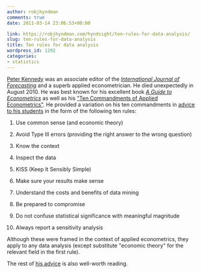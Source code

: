 ```yaml
---
author: robjhyndman
comments: true
date: 2011-03-14 23:06:53+00:00

link: https://robjhyndman.com/hyndsight/ten-rules-for-data-analysis/
slug: ten-rules-for-data-analysis
title: Ten rules for data analysis
wordpress_id: 1292
categories:
- statistics
---
```


[Peter Kennedy](http://www.econ.sfu.ca/Contacts/Faculty_Profiles/PeterKennedy.html) was an associate editor of the _[International Journal of Forecasting](http://www.forecasters.org/ijf/)_ and a superb applied econometrician. He died unexpectedly in August 2010. He was best known for his excellent book _[A Guide to Econometrics](http://www.amazon.com/gp/product/1405182571/ref=as_li_ss_tl?ie=UTF8&tag=prorobjhyn-20&linkCode=as2&camp=1789&creative=390957&creativeASIN=1405182571)_ as well as his ["Ten Commandments of Applied Econometrics"](http://www.bus.lsu.edu/hill/writing/kennedy.pdf). He provided a variation on his ten commandments in [advice to his students](/files/Lecture21DoingAppliedEconometrics.pdf) in the form of the following ten rules:<!-- more -->



	
  1. Use common sense (and economic theory)

	
  2. Avoid Type III errors (providing the right answer to the wrong question)

	
  3. Know the context

	
  4. Inspect the data

	
  5. KISS (Keep It Sensibly Simple)

	
  6. Make sure your results make sense

	
  7. Understand the costs and benefits of data mining

	
  8. Be prepared to compromise

	
  9. Do not confuse statistical significance with meaningful magnitude

	
  10. Always report a sensitivity analysis


Although these were framed in the context of applied econometrics, they apply to any data analysis (except substitute "economic theory" for the relevant field in the first rule).

The rest of [his advice](/files/Lecture21DoingAppliedEconometrics.pdf) is also well-worth reading.



